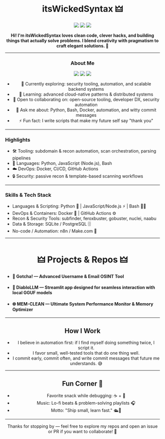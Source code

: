 <div align="center">
  
# **itsWickedSyntax 🜲** 
</div>


<div align="center">

<img src="https://img.shields.io/badge/web_Dev-Coding_geek-blue"> 
<img src="https://img.shields.io/badge/PlaWform-Linux_ParrotOS-hotpink"> 
<img src="https://img.shields.io/badge/Status-Active-blue">



**Hi! I'm itsWickedSyntax loves clean code, clever hacks, and building things that actually solve problems. I blend creativity with pragmatism to craft elegant solutions. 🚀**

</div>

---

<div align="center">
  
### **About Me**

<img src="https://img.shields.io/badge/insta-absGotit-royalblue"> 
<img src="https://img.shields.io/twitter/follow/:Q8ibisexual"> 
<img src="https://img.shields.io/badge/twitter-Q8ibisexual-royalblue">


- 🔭 Currently exploring: security tooling, automation, and scalable backend systems
- 🌱 Learning: advanced cloud-native patterns & distributed systems
- 👯 Open to collaborating on: open-source tooling, developer DX, security automation
- 💬 Ask me about: Python, Bash, Docker, automation, and witty commit messages
- ⚡ Fun fact: I write scripts that make my future self say "thank you"

---

<div align="left">

### Highlights
- 🛠️ Tooling: subdomain & recon automation, scan orchestration, parsing pipelines
- 🧰 Languages: Python, JavaScript (Node.js), Bash
- ☁️ DevOps: Docker, CI/CD, GitHub Actions
- 🔒 Security: passive recon & template-based scanning workflows

---

### Skills & Tech Stack
- Languages & Scripting: Python 🐍 | JavaScript/Node.js ⚡ | Bash 🧑‍🔧
- DevOps & Containers: Docker 🐳 | GitHub Actions ⚙️
- Recon & Security Tools: subfinder, feroxbuster, gobuster, nuclei, naabu
- Data & Storage: SQLite / PostgreSQL 🗄️
- No-code / Automation: n8n / Make.com 🔁

</div>

---
  
# 🜲 Projects & Repos 🜲

<div align="left">

- #### 🔎 Gotcha! — Advanced Username & Email OSINT Tool
- #### 🧩 DiabloLLM — Streamlit app designed for seamless interaction with local GGUF models 
- #### 🌐 MEM-CLEAN — Ultimate System Performance Monitor & Memory Optimizer

</div>

---

## How I Work
- I believe in automation first: if I find myself doing something twice, I script it.
- I favor small, well-tested tools that do one thing well.
- I commit early, commit often, and write commit messages that future me understands. 😅

---

## Fun Corner 🎲
- Favorite snack while debugging: ☕ + 🍪
- Music: Lo-fi beats & problem-solving playlists 🎧
- Motto: "Ship small, learn fast." 🛳️💨

---

Thanks for stopping by — feel free to explore my repos and open an issue or PR if you want to collaborate! 🙌

</div>
